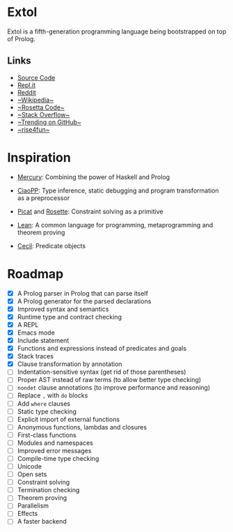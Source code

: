 # Extol

Extol is a fifth-generation programming language being bootstrapped on top of Prolog.

## Links

- [Source Code](https://github.com/extollers/extol)
- [Repl.it](https://repl.it/github/extollers/extol)
- [Reddit](https://www.reddit.com/r/extollers/)
- [~Wikipedia~](https://en.wikipedia.org/wiki/Extol_(programming_language))
- [~Rosetta Code~](https://rosettacode.org/wiki/Category:Extol)
- [~Stack Overflow~](https://stackoverflow.com/questions/tagged/extol)
- [~Trending on GitHub~](https://github.com/trending/extol)
- [~rise4fun~](https://rise4fun.com/Extol)

# Inspiration

- [Mercury](http://www.mercurylang.org/):
  Combining the power of Haskell and Prolog

- [CiaoPP](https://ciao-lang.org/):
  Type inference, static debugging and program transformation as a preprocessor

- [Picat](http://picat-lang.org/) and [Rosette](https://docs.racket-lang.org/rosette-guide/index.html):
  Constraint solving as a primitive

- [Lean](https://leanprover.github.io/):
  A common language for programming, metaprogramming and theorem proving

- [Cecil](http://projectsweb.cs.washington.edu/research/projects/cecil/www/Release/index.html):
  Predicate objects

# Roadmap

- [x] A Prolog parser in Prolog that can parse itself
- [x] A Prolog generator for the parsed declarations
- [x] Improved syntax and semantics
- [x] Runtime type and contract checking
- [x] A REPL
- [x] Emacs mode
- [x] Include statement
- [x] Functions and expressions instead of predicates and goals
- [x] Stack traces
- [x] Clause transformation by annotation
- [ ] Indentation-sensitive syntax (get rid of those parentheses)
- [ ] Proper AST instead of raw terms (to allow better type checking)
- [ ] `nondet` clause annotations (to improve performance and reasoning)
- [ ] Replace `,` with `do` blocks
- [ ] Add `where` clauses
- [ ] Static type checking
- [ ] Explicit import of external functions
- [ ] Anonymous functions, lambdas and closures
- [ ] First-class functions
- [ ] Modules and namespaces
- [ ] Improved error messages
- [ ] Compile-time type checking
- [ ] Unicode
- [ ] Open sets
- [ ] Constraint solving
- [ ] Termination checking
- [ ] Theorem proving
- [ ] Parallelism
- [ ] Effects
- [ ] A faster backend